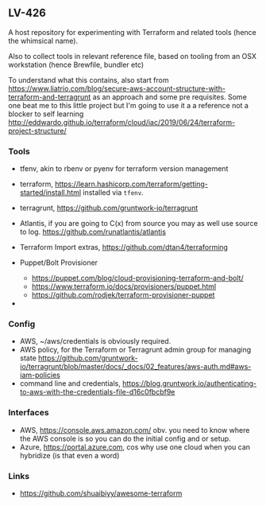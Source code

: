 LV-426
------

A host repository for experimenting with Terraform and related tools (hence the whimsical name). 

Also to collect tools in relevant reference file, based on tooling from an OSX workstation (hence Brewfile, bundler etc)

To understand what this contains, also start from https://www.liatrio.com/blog/secure-aws-account-structure-with-terraform-and-terragrunt as an approach and some pre requisites. 
Some one beat me to this little project but I'm going to use it a a reference not a blocker to self learning http://eddwardo.github.io/terraform/cloud/iac/2019/06/24/terraform-project-structure/

### Tools

* tfenv, akin to rbenv or pyenv for terraform version management
* terraform, https://learn.hashicorp.com/terraform/getting-started/install.html installed via `tfenv`. 
* terragrunt, https://github.com/gruntwork-io/terragrunt 

* Atlantis, if you are going to C(x) from source you may as well use source to log. https://github.com/runatlantis/atlantis
* Terraform Import extras, https://github.com/dtan4/terraforming
* Puppet/Bolt Provisioner 
  * https://puppet.com/blog/cloud-provisioning-terraform-and-bolt/ 
  * https://www.terraform.io/docs/provisioners/puppet.html
  * https://github.com/rodjek/terraform-provisioner-puppet
* 

### Config

* AWS, ~/aws/credentials is obviously required.
* AWS policy, for the Terraform or Terragrunt admin group for managing state https://github.com/gruntwork-io/terragrunt/blob/master/docs/_docs/02_features/aws-auth.md#aws-iam-policies 
* command line and credentials, https://blog.gruntwork.io/authenticating-to-aws-with-the-credentials-file-d16c0fbcbf9e

### Interfaces

* AWS, https://console.aws.amazon.com/ obv. you need to know where the AWS console is so you can do the initial config and or setup.
* Azure, https://portal.azure.com, cos why use one cloud when you can hybridize (is that even a word)

### Links

* https://github.com/shuaibiyy/awesome-terraform 

